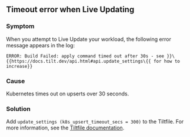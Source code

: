 ## <a id="live-update-timeout"></a> Timeout error when Live Updating

### Symptom

When you attempt to Live Update your workload, the following error message appears in the log:

`ERROR: Build Failed: apply command timed out after 30s - see }}\{{https://docs.tilt.dev/api.html#api.update_settings\{{ for how to increase}}`

### Cause

Kubernetes times out on upserts over 30 seconds.

### Solution

Add `update_settings (k8s_upsert_timeout_secs = 300)` to the Tiltfile.
For more information, see the [Tiltfile documentation](https://docs.tilt.dev/api.html#api.update_settings).